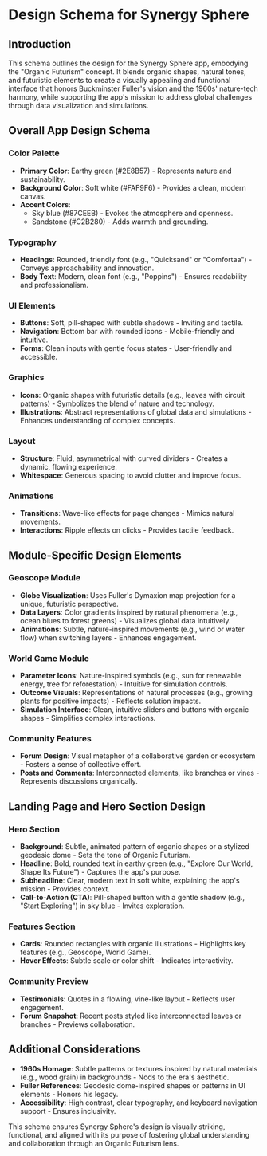 
# Design Schema for Synergy Sphere

## Introduction
This schema outlines the design for the Synergy Sphere app, embodying the "Organic Futurism" concept. It blends organic shapes, natural tones, and futuristic elements to create a visually appealing and functional interface that honors Buckminster Fuller's vision and the 1960s' nature-tech harmony, while supporting the app's mission to address global challenges through data visualization and simulations.

## Overall App Design Schema

### Color Palette
- **Primary Color**: Earthy green (#2E8B57) - Represents nature and sustainability.
- **Background Color**: Soft white (#FAF9F6) - Provides a clean, modern canvas.
- **Accent Colors**:
  - Sky blue (#87CEEB) - Evokes the atmosphere and openness.
  - Sandstone (#C2B280) - Adds warmth and grounding.

### Typography
- **Headings**: Rounded, friendly font (e.g., "Quicksand" or "Comfortaa") - Conveys approachability and innovation.
- **Body Text**: Modern, clean font (e.g., "Poppins") - Ensures readability and professionalism.

### UI Elements
- **Buttons**: Soft, pill-shaped with subtle shadows - Inviting and tactile.
- **Navigation**: Bottom bar with rounded icons - Mobile-friendly and intuitive.
- **Forms**: Clean inputs with gentle focus states - User-friendly and accessible.

### Graphics
- **Icons**: Organic shapes with futuristic details (e.g., leaves with circuit patterns) - Symbolizes the blend of nature and technology.
- **Illustrations**: Abstract representations of global data and simulations - Enhances understanding of complex concepts.

### Layout
- **Structure**: Fluid, asymmetrical with curved dividers - Creates a dynamic, flowing experience.
- **Whitespace**: Generous spacing to avoid clutter and improve focus.

### Animations
- **Transitions**: Wave-like effects for page changes - Mimics natural movements.
- **Interactions**: Ripple effects on clicks - Provides tactile feedback.

## Module-Specific Design Elements

### Geoscope Module
- **Globe Visualization**: Uses Fuller's Dymaxion map projection for a unique, futuristic perspective.
- **Data Layers**: Color gradients inspired by natural phenomena (e.g., ocean blues to forest greens) - Visualizes global data intuitively.
- **Animations**: Subtle, nature-inspired movements (e.g., wind or water flow) when switching layers - Enhances engagement.

### World Game Module
- **Parameter Icons**: Nature-inspired symbols (e.g., sun for renewable energy, tree for reforestation) - Intuitive for simulation controls.
- **Outcome Visuals**: Representations of natural processes (e.g., growing plants for positive impacts) - Reflects solution impacts.
- **Simulation Interface**: Clean, intuitive sliders and buttons with organic shapes - Simplifies complex interactions.

### Community Features
- **Forum Design**: Visual metaphor of a collaborative garden or ecosystem - Fosters a sense of collective effort.
- **Posts and Comments**: Interconnected elements, like branches or vines - Represents discussions organically.

## Landing Page and Hero Section Design

### Hero Section
- **Background**: Subtle, animated pattern of organic shapes or a stylized geodesic dome - Sets the tone of Organic Futurism.
- **Headline**: Bold, rounded text in earthy green (e.g., "Explore Our World, Shape Its Future") - Captures the app's purpose.
- **Subheadline**: Clear, modern text in soft white, explaining the app's mission - Provides context.
- **Call-to-Action (CTA)**: Pill-shaped button with a gentle shadow (e.g., "Start Exploring") in sky blue - Invites exploration.

### Features Section
- **Cards**: Rounded rectangles with organic illustrations - Highlights key features (e.g., Geoscope, World Game).
- **Hover Effects**: Subtle scale or color shift - Indicates interactivity.

### Community Preview
- **Testimonials**: Quotes in a flowing, vine-like layout - Reflects user engagement.
- **Forum Snapshot**: Recent posts styled like interconnected leaves or branches - Previews collaboration.

## Additional Considerations
- **1960s Homage**: Subtle patterns or textures inspired by natural materials (e.g., wood grain) in backgrounds - Nods to the era's aesthetic.
- **Fuller References**: Geodesic dome-inspired shapes or patterns in UI elements - Honors his legacy.
- **Accessibility**: High contrast, clear typography, and keyboard navigation support - Ensures inclusivity.

This schema ensures Synergy Sphere's design is visually striking, functional, and aligned with its purpose of fostering global understanding and collaboration through an Organic Futurism lens.
